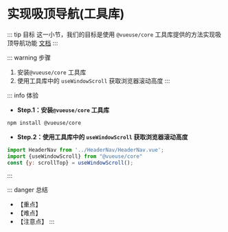 # 实现吸顶导航(工具库)

::: tip 目标
这一小节，我们的目标是使用 `@vueuse/core` 工具库提供的方法实现吸顶导航功能 [文档](https://vueuse.org/)
:::

::: warning 步骤

1. 安装`@vueuse/core` 工具库
2. 使用工具库中的 `useWindowScroll` 获取浏览器滚动高度
:::

::: info 体验

* **Step.1：安装`@vueuse/core` 工具库**

```bash
npm install @vueuse/core
```

* **Step.2：使用工具库中的 `useWindowScroll` 获取浏览器滚动高度**

```js
import HeaderNav from '../HeaderNav/HeaderNav.vue';
import {useWindowScroll} from "@vueuse/core"
const {y: scrollTop} = useWindowScroll();
```

:::

::: danger 总结

* 【重点】
* 【难点】
* 【注意点】
:::
